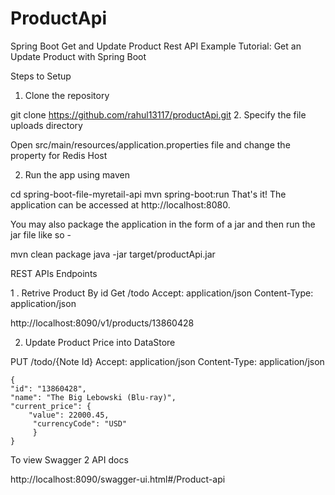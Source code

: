 # ProductApi
Spring Boot Get and Update  Product Rest API Example
Tutorial: Get  an Update Product with Spring Boot

Steps to Setup
1. Clone the repository

git clone https://github.com/rahul13117/productApi.git
2. Specify the file uploads directory

Open src/main/resources/application.properties file and change the property for Redis Host 


2. Run the app using maven

cd spring-boot-file-myretail-api
mvn spring-boot:run
That's it! The application can be accessed at http://localhost:8080.

You may also package the application in the form of a jar and then run the jar file like so -

mvn clean package
java -jar target/productApi.jar



 REST APIs Endpoints

  1 .  Retrive  Product By id 
  Get /todo
  Accept: application/json
  Content-Type: application/json

  http://localhost:8090/v1/products/13860428


  2. Update Product Price into DataStore

  PUT /todo/{Note Id}
  Accept: application/json
  Content-Type: application/json

    {
    "id": "13860428",
    "name": "The Big Lebowski (Blu-ray)",
    "current_price": {
        "value": 22000.45,
         "currencyCode": "USD"
         }
    }


To view Swagger 2 API docs

http://localhost:8090/swagger-ui.html#/Product-api

